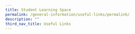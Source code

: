 ```yaml
---
title: Student Learning Space
permalink: /general-information/useful-links/permalink/
description: ""
third_nav_title: Useful Links
---
```

